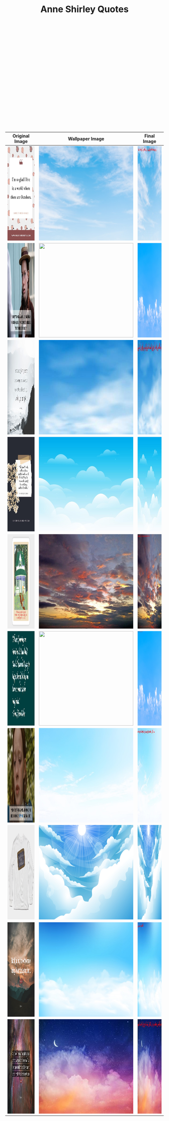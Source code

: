 

<h1 style="text-align: center;">Anne Shirley Quotes</h1>

<table style="margin-left: auto; margin-right: auto;">
<thead>
<tr>
    <th>Original Image</th>
    <th>Wallpaper Image</th>
    <th>Final Image</th>
</tr>
</thead>


<tbody>
    
<br>  
<tr>
    <td><img src="anne\000001.jpg" alt="" width="300px" height="300px"></td>
    <td><img src="wallpapers\000001.jpg" alt="" width="300px" height="300px"></td>
    <td><img src="imgs\0.jpg" alt="" width="300px" height="300px"></td>
</tr>
<br>
    
<br>  
<tr>
    <td><img src="anne\000002.jpg" alt="" width="300px" height="300px"></td>
    <td><img src="wallpapers\000002.jpg" alt="" width="300px" height="300px"></td>
    <td><img src="imgs\1.jpg" alt="" width="300px" height="300px"></td>
</tr>
<br>
    
<br>  
<tr>
    <td><img src="anne\000003.jpg" alt="" width="300px" height="300px"></td>
    <td><img src="wallpapers\000003.jpg" alt="" width="300px" height="300px"></td>
    <td><img src="imgs\2.jpg" alt="" width="300px" height="300px"></td>
</tr>
<br>
    
<br>  
<tr>
    <td><img src="anne\000004.jpg" alt="" width="300px" height="300px"></td>
    <td><img src="wallpapers\000004.jpg" alt="" width="300px" height="300px"></td>
    <td><img src="imgs\3.jpg" alt="" width="300px" height="300px"></td>
</tr>
<br>
    
<br>  
<tr>
    <td><img src="anne\000005.jpg" alt="" width="300px" height="300px"></td>
    <td><img src="wallpapers\000005.jpg" alt="" width="300px" height="300px"></td>
    <td><img src="imgs\4.jpg" alt="" width="300px" height="300px"></td>
</tr>
<br>
    
<br>  
<tr>
    <td><img src="anne\000006.jpg" alt="" width="300px" height="300px"></td>
    <td><img src="wallpapers\000006.jpg" alt="" width="300px" height="300px"></td>
    <td><img src="imgs\5.jpg" alt="" width="300px" height="300px"></td>
</tr>
<br>
    
<br>  
<tr>
    <td><img src="anne\000007.jpg" alt="" width="300px" height="300px"></td>
    <td><img src="wallpapers\000007.jpg" alt="" width="300px" height="300px"></td>
    <td><img src="imgs\6.jpg" alt="" width="300px" height="300px"></td>
</tr>
<br>
    
<br>  
<tr>
    <td><img src="anne\000008.jpg" alt="" width="300px" height="300px"></td>
    <td><img src="wallpapers\000008.jpg" alt="" width="300px" height="300px"></td>
    <td><img src="imgs\7.jpg" alt="" width="300px" height="300px"></td>
</tr>
<br>
    
<br>  
<tr>
    <td><img src="anne\000009.jpg" alt="" width="300px" height="300px"></td>
    <td><img src="wallpapers\000009.jpg" alt="" width="300px" height="300px"></td>
    <td><img src="imgs\8.jpg" alt="" width="300px" height="300px"></td>
</tr>
<br>
    
<br>  
<tr>
    <td><img src="anne\000010.jpg" alt="" width="300px" height="300px"></td>
    <td><img src="wallpapers\000010.jpg" alt="" width="300px" height="300px"></td>
    <td><img src="imgs\9.jpg" alt="" width="300px" height="300px"></td>
</tr>
<br>
    
</tbody>
</table>
        